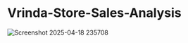 # Vrinda-Store-Sales-Analysis
![Screenshot 2025-04-18 235708](https://github.com/user-attachments/assets/0a0182b4-0088-404f-8825-541b69888261)

